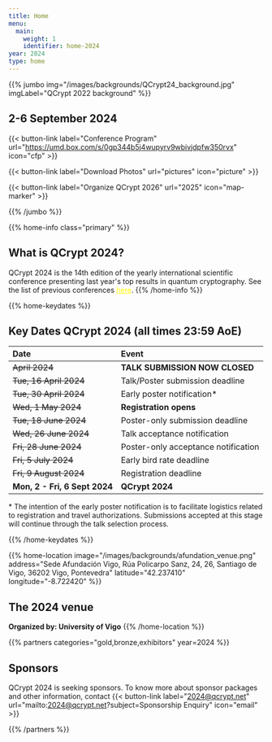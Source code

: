 ```yaml
---
title: Home
menu:
  main:
    weight: 1
    identifier: home-2024
year: 2024
type: home
---
```

<!-- JUMBO -->
{{% jumbo img="/images/backgrounds/QCrypt24_background.jpg" imgLabel="QCrypt 2022 background" %}}

## 2-6 September 2024

{{< button-link label="Conference Program"
                url="https://umd.box.com/s/0gp344b5j4wupyrv9wbivjdpfw350rvx"
                icon="cfp" >}}


{{< button-link label="Download Photos"
                url="pictures"
                icon="picture" >}}

{{< button-link label="Organize QCrypt 2026"
                url="2025"
                icon="map-marker" >}}


{{% /jumbo %}}


{{% home-info class="primary" %}}
## What is QCrypt 2024?

QCrypt 2024 is the 14th edition of the yearly international scientific conference presenting last year's top results in quantum cryptography. See the list of previous conferences <a style="color: yellow" href="/charter/#history-of-qcrypt">here</a>.
{{% /home-info %}}

{{% home-keydates %}}

## <strong>Key Dates QCrypt 2024 (all times 23:59 AoE)</strong>
|Date |Event|
|:----|:----|
| <strike> April 2024 </strike>|<strong> TALK SUBMISSION NOW CLOSED </strong>|
| <strike> Tue, 16 April 2024 </strike>|  Talk/Poster submission deadline |
| <strike> Tue, 30 April 2024 </strike>|  Early poster notification* |
| <strike> Wed, 1 May 2024 </strike>|<strong>  Registration opens </strong>|
| <strike> Tue, 18 June 2024 </strike>|Poster-only submission deadline|
| <strike> Wed, 26 June 2024 </strike>| Talk acceptance notification |
| <strike> Fri, 28 June 2024 </strike>| Poster-only acceptance notification|
| <strike> Fri, 5 July 2024 </strike>| Early bird rate deadline|
| <strike> Fri, 9 August 2024 </strike>| Registration deadline|
|<strong>Mon, 2 - Fri, 6 Sept 2024 </strong>| <strong>QCrypt 2024</strong>|

\* The intention of the early poster notification is to facilitate logistics related to registration and travel authorizations. Submissions accepted at this stage will continue through the talk selection process.


{{% /home-keydates %}}


<!-- THE MAP -->
{{% home-location
    image="/images/backgrounds/afundation_venue.png"
    address="Sede Afundación Vigo, Rúa Policarpo Sanz, 24, 26, Santiago de Vigo, 36202 Vigo, Pontevedra"
    latitude="42.237410"
    longitude="-8.722420"
    %}}

## The 2024 venue
<strong>Organized by: University of Vigo</strong>
{{% /home-location %}}


{{% partners categories="gold,bronze,exhibitors" year=2024 %}}
## Sponsors

QCrypt 2024 is seeking sponsors. To know more about sponsor packages and other information, contact {{< button-link label="2024@qcrypt.net" url="mailto:2024@qcrypt.net?subject=Sponsorship Enquiry" icon="email" >}} 

{{% /partners %}}
